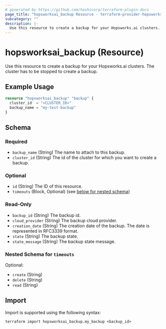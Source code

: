 ```yaml
---
# generated by https://github.com/hashicorp/terraform-plugin-docs
page_title: "hopsworksai_backup Resource - terraform-provider-hopsworksai"
subcategory: ""
description: |-
  Use this resource to create a backup for your Hopsworks.ai clusters. The cluster has to be stopped to create a backup.
---
```


# hopsworksai_backup (Resource)

Use this resource to create a backup for your Hopsworks.ai clusters. The cluster has to be stopped to create a backup.

## Example Usage

```terraform
resource "hopsworksai_backup" "backup" {
  cluster_id  = "<CLUSTER_ID>"
  backup_name = "my-test-backup"
}
```

<!-- schema generated by tfplugindocs -->
## Schema

### Required

- `backup_name` (String) The name to attach to this backup.
- `cluster_id` (String) The id of the cluster for which you want to create a backup.

### Optional

- `id` (String) The ID of this resource.
- `timeouts` (Block, Optional) (see [below for nested schema](#nestedblock--timeouts))

### Read-Only

- `backup_id` (String) The backup id.
- `cloud_provider` (String) The backup cloud provider.
- `creation_date` (String) The creation date of the backup. The date is represented in RFC3339 format.
- `state` (String) The backup state.
- `state_message` (String) The backup state message.

<a id="nestedblock--timeouts"></a>
### Nested Schema for `timeouts`

Optional:

- `create` (String)
- `delete` (String)
- `read` (String)

## Import

Import is supported using the following syntax:

```shell
terraform import hopsworksai_backup.my_backup <backup_id>
```
